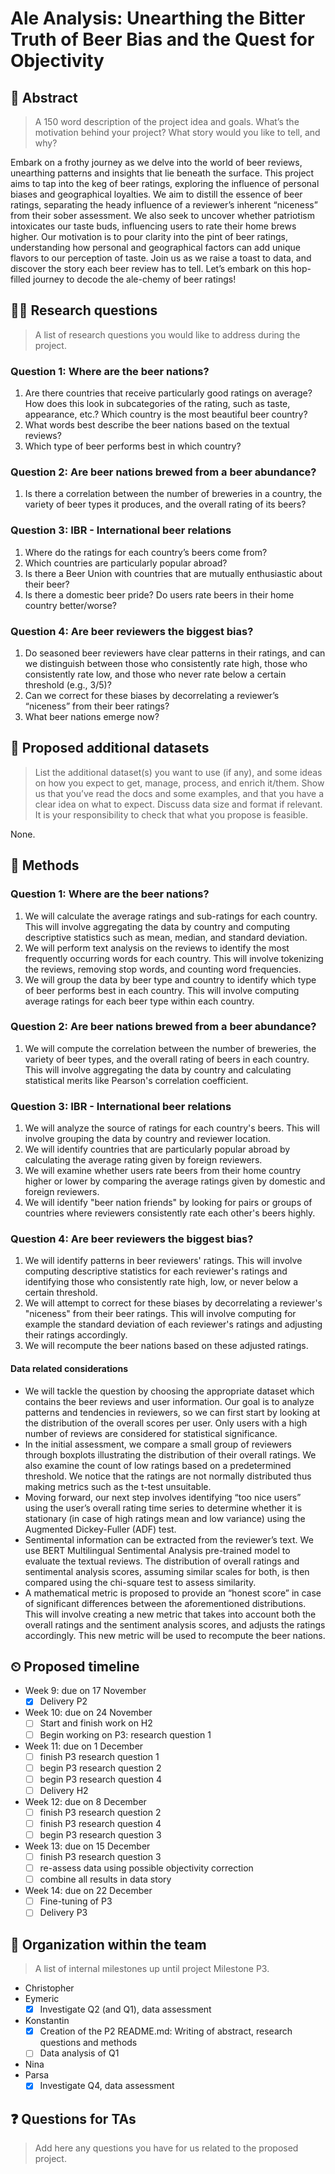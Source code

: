 # Ale Analysis: Unearthing the Bitter Truth of Beer Bias and the Quest for Objectivity

## 📓 Abstract
> A 150 word description of the project idea and goals. What’s the motivation behind your project? What story would you like to tell, and why?

Embark on a frothy journey as we delve into the world of beer reviews, unearthing patterns and insights that lie beneath the surface. This project aims to tap into the keg of beer ratings, exploring the influence of personal biases and geographical loyalties. We aim to distill the essence of beer ratings, separating the heady influence of a reviewer’s inherent “niceness” from their sober assessment. We also seek to uncover whether patriotism intoxicates our taste buds, influencing users to rate their home brews higher. Our motivation is to pour clarity into the pint of beer ratings, understanding how personal and geographical factors can add unique flavors to our perception of taste. Join us as we raise a toast to data, and discover the story each beer review has to tell. Let’s embark on this hop-filled journey to decode the ale-chemy of beer ratings!

## 👩‍🔬 Research questions
> A list of research questions you would like to address during the project.

### Question 1: Where are the beer nations?
1. Are there countries that receive particularly good ratings on average? How does this look in subcategories of the rating, such as taste, appearance, etc.? Which country is the most beautiful beer country?
2. What words best describe the beer nations based on the textual reviews?
3. Which type of beer performs best in which country?

### Question 2: Are beer nations brewed from a beer abundance?
1. Is there a correlation between the number of breweries in a country, the variety of beer types it produces, and the overall rating of its beers?

### Question 3: IBR - International beer relations
1. Where do the ratings for each country’s beers come from?
2. Which countries are particularly popular abroad?
4. Is there a Beer Union with countries that are mutually enthusiastic about their beer?
3. Is there a domestic beer pride? Do users rate beers in their home country better/worse?

### Question 4: Are beer reviewers the biggest bias?
1. Do seasoned beer reviewers have clear patterns in their ratings, and can we distinguish between those who consistently rate high, those who consistently rate low, and those who never rate below a certain threshold (e.g., 3/5)?
2. Can we correct for these biases by decorrelating a reviewer’s “niceness” from their beer ratings?
3. What beer nations emerge now?


## 💾 Proposed additional datasets
> List the additional dataset(s) you want to use (if any), and some ideas on how you expect to get, manage, process, and enrich it/them. Show us that you’ve read the docs and some examples, and that you have a clear idea on what to expect. Discuss data size and format if relevant. It is your responsibility to check that what you propose is feasible.

None.

## 👾 Methods

### Question 1: Where are the beer nations?
1. We will calculate the average ratings and sub-ratings for each country. This will involve aggregating the data by country and computing descriptive statistics such as mean, median, and standard deviation.
2. We will perform text analysis on the reviews to identify the most frequently occurring words for each country. This will involve tokenizing the reviews, removing stop words, and counting word frequencies.
3. We will group the data by beer type and country to identify which type of beer performs best in each country. This will involve computing average ratings for each beer type within each country.

### Question 2: Are beer nations brewed from a beer abundance?
1. We will compute the correlation between the number of breweries, the variety of beer types, and the overall rating of beers in each country. This will involve aggregating the data by country and calculating statistical merits like Pearson's correlation coefficient.

### Question 3: IBR - International beer relations
1. We will analyze the source of ratings for each country's beers. This will involve grouping the data by country and reviewer location.
2. We will identify countries that are particularly popular abroad by calculating the average rating given by foreign reviewers.
3. We will examine whether users rate beers from their home country higher or lower by comparing the average ratings given by domestic and foreign reviewers.
4. We will identify "beer nation friends" by looking for pairs or groups of countries where reviewers consistently rate each other's beers highly.

### Question 4: Are beer reviewers the biggest bias?
1. We will identify patterns in beer reviewers' ratings. This will involve computing descriptive statistics for each reviewer's ratings and identifying those who consistently rate high, low, or never below a certain threshold.
2. We will attempt to correct for these biases by decorrelating a reviewer's "niceness" from their beer ratings. This will involve computing for example the standard deviation of each reviewer's ratings and adjusting their ratings accordingly.
3. We will recompute the beer nations based on these adjusted ratings.

#### Data related considerations
- We will tackle the question by choosing the appropriate dataset which contains the beer reviews and user information. Our goal is to analyze patterns and tendencies in reviewers, so we can first start by looking at the distribution of the overall scores per user. Only users with a high number of reviews are considered for statistical significance.
- In the initial assessment, we compare a small group of reviewers through boxplots illustrating the distribution of their overall ratings. We also examine the count of low ratings based on a predetermined threshold. We notice that the ratings are not normally distributed thus making metrics such as the t-test unsuitable.
- Moving forward, our next step involves identifying “too nice users” using the user’s overall rating time series to determine whether it is stationary (in case of high ratings mean and low variance) using the Augmented Dickey-Fuller (ADF) test.
- Sentimental information can be extracted from the reviewer’s text. We use BERT Multilingual Sentimental Analysis pre-trained model to evaluate the textual reviews. The distribution of overall ratings and sentimental analysis scores, assuming similar scales for both, is then compared using the chi-square test to assess similarity.
- A mathematical metric is proposed to provide an “honest score” in case of significant differences between the aforementioned distributions. This will involve creating a new metric that takes into account both the overall ratings and the sentiment analysis scores, and adjusts the ratings accordingly. This new metric will be used to recompute the beer nations.


## ⏲ Proposed timeline
 - Week 9: due on 17 November
	 - [x] Delivery P2
 - Week 10: due on 24 November
	 - [ ] Start and finish work on H2
	 - [ ] Begin working on P3: research question 1
 - Week 11: due on 1 December
	 - [ ] finish P3 research question 1
	 - [ ] begin P3 research question 2
  	 - [ ] begin P3 research question 4	
	 - [ ] Delivery H2
 - Week 12: due on 8 December
	 - [ ] finish P3 research question 2
  	 - [ ] finish P3 research question 4
	 - [ ] begin P3 research question 3
 - Week 13: due on 15 December
	 - [ ] finish P3 research question 3
  	 - [ ] re-assess data using possible objectivity correction
	 - [ ] combine all results in data story
 - Week 14: due on 22 December 
	 - [ ] Fine-tuning of P3
	 - [ ] Delivery P3

## 🤪 Organization within the team
> A list of internal milestones up until project Milestone P3.

- Christopher
- Eymeric
	- [x] Investigate Q2 (and Q1), data assessment
- Konstantin
	- [x] Creation of the P2 README.md: Writing of abstract, research questions and methods
	- [ ] Data analysis of Q1
- Nina
- Parsa
	- [x] Investigate Q4, data assessment

## ❓ Questions for TAs
> Add here any questions you have for us related to the proposed project.
